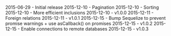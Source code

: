 2015-06-29 - Initial release
2015-12-10 - Pagination
2015-12-10 - Sorting
2015-12-10 - More efficient inclusions
2015-12-10 - v1.0.0
2015-12-11 - Foreign relations
2015-12-11 - v1.0.1
2015-12-15 - Bump Sequelize to prevent promise warnings + use asCallback() on promises
2015-12-15 - v1.0.2
2015-12-15 - Enable connections to remote databases
2015-12-15 - v1.0.3
